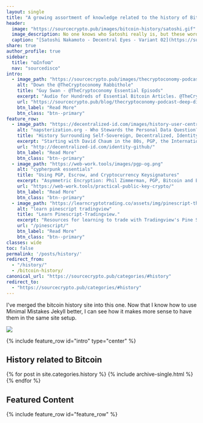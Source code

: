 ```yaml
---
layout: single
title: "A growing assortment of knowledge related to the history of Bitcoin."
header: 
  image: "https://sourcecrypto.pub/images/bitcoin-history/satoshi.gif"
  image_description: No one knows who Satoshi really is, but these words speak for themselves. This decentralized portrait creates an image and type portrait out of abstract section from the Bitcoin whitepaper. This is a one-of-a-kind variant that was created while making the offical video portrait that is part of the [*Decentral Eyes portrait series*](https://superrare.co/artwork/satoshi-nakamoto---decentral-eyes---variant-02-1410).
  caption: "[Satoshi Nakamoto - Decentral Eyes - Variant 02](https://superrare.co/artwork/satoshi-nakamoto---decentral-eyes---variant-02-1410), by [coldie3d](http://www.coldie3d.com/)"
share: true
author_profile: true
sidebar:
  title: "⧉Info⧉"
  nav: "sourcedisco"
intro:
  - image_path: "https://sourcecrypto.pub/images/thecryptoconomy-podcast_guy-swann.png"
    alt: "Down the @TheCryptoconomy Rabbithole"
    title: "Guy Swan - @TheCryptoconomy Essential Episods"
    excerpt: "Audio for Hundreds of Essential Bitcoin Articles. @TheCryptoconomy - Guy Swan..... These Podcasts are essential. So I made an index of them, organized by topic."
    url: "https://sourcecrypto.pub/blog/thecryptoconomy-podcast-deep-dive/"
    btn_label: "Read More"
    btn_class: "btn--primary"
feature_row:
  - image_path: "https://decentralized-id.com/images/history-user-centric-data-identity.png"
    alt: "napsterization.org - Who Stewards the Personal Data Question? Org Chart"
    title: "History Surrounding Self-Sovereign, Decentralized, Identity."
    excerpt: "Starting with David Chaum in the 80s, PGP, the International Planetwork Conference, Agenda for Sustainable Development, GDPR, and Bitcoin to the Present."
    url: "http://decentralized-id.com/identity-github/"
    btn_label: "Read More"
    btn_class: "btn--primary"
  - image_path: "https://web-work.tools/images/pgp-og.png"
    alt: "cypherpunk essentials"
    title: "Using PGP, Escrow, and Cryptocurrency Keysignatures"
    excerpt: "Asymmetric Encryption: Phil Zimmerman, PGP, Bitcoin and Ethereum key-signatures, Escrow, SSL, Various Apps and Resourses."
    url: "https://web-work.tools/practical-public-key-crypto/"
    btn_label: "Read More"
    btn_class: "btn--primary"
  - image_path: "https://learncryptotrading.co/assets/img/pinescript-thumb.png"
    alt: "learn pinescript tradingview"
    title: "Learn Pinescript-Tradingview."
    excerpt: "Resources for learning to trade with Tradingview's Pine Script."
    url: "/pinescript/"
    btn_label: "Read More"
    btn_class: "btn--primary"
classes: wide
toc: false
permalink: '/posts/history/'
redirect_from:
  - "/history/"
  - /bitcoin-history/
canonical_url: "https://sourcecrypto.pub/categories/#history"
redirect_to:
  - "https://sourcecrypto.pub/categories/#history"
---
```


I've merged the bitcoin history site into this one. Now that I know how to use Minimal Mistakes Jekyll better, I can see how it makes more sense to have them in the same site setup.

<img src="https://sourcecrypto.pub/images/bitcoin-history/BitcoinHistory.png"/>

{% include feature_row id="intro" type="center" %}

<h2>History related to Bitcoin</h2>

{% for post in site.categories.history %}
  {% include archive-single.html %}
{% endfor %}

<h2>Featured Content</h2>

{% include feature_row id="feature_row" %}